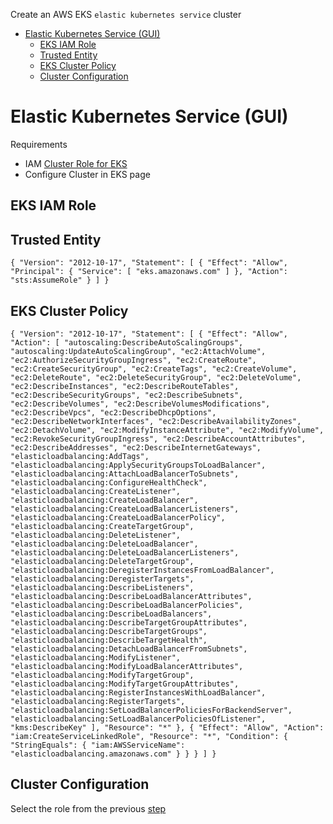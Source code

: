 Create an AWS EKS `elastic kubernetes service` cluster

- [Elastic Kubernetes Service (GUI)](#elastic-kubernetes-service-gui)
  - [EKS IAM Role](#eks-iam-role)
  - [Trusted Entity](#trusted-entity)
  - [EKS Cluster Policy](#eks-cluster-policy)
  - [Cluster Configuration](#cluster-configuration)

# Elastic Kubernetes Service (GUI)
Requirements
  - IAM [Cluster Role for EKS](https://docs.aws.amazon.com/eks/latest/userguide/service_IAM_role.html#create-service-role)
  - Configure Cluster in EKS page


## EKS IAM Role
## Trusted Entity 
`{
    "Version": "2012-10-17",
    "Statement": [
        {
            "Effect": "Allow",
            "Principal": {
                "Service": [
                    "eks.amazonaws.com"
                ]
            },
            "Action": "sts:AssumeRole"
        }
    ]
}`

## EKS Cluster Policy
`{
    "Version": "2012-10-17",
    "Statement": [
        {
            "Effect": "Allow",
            "Action": [
                "autoscaling:DescribeAutoScalingGroups",
                "autoscaling:UpdateAutoScalingGroup",
                "ec2:AttachVolume",
                "ec2:AuthorizeSecurityGroupIngress",
                "ec2:CreateRoute",
                "ec2:CreateSecurityGroup",
                "ec2:CreateTags",
                "ec2:CreateVolume",
                "ec2:DeleteRoute",
                "ec2:DeleteSecurityGroup",
                "ec2:DeleteVolume",
                "ec2:DescribeInstances",
                "ec2:DescribeRouteTables",
                "ec2:DescribeSecurityGroups",
                "ec2:DescribeSubnets",
                "ec2:DescribeVolumes",
                "ec2:DescribeVolumesModifications",
                "ec2:DescribeVpcs",
                "ec2:DescribeDhcpOptions",
                "ec2:DescribeNetworkInterfaces",
                "ec2:DescribeAvailabilityZones",
                "ec2:DetachVolume",
                "ec2:ModifyInstanceAttribute",
                "ec2:ModifyVolume",
                "ec2:RevokeSecurityGroupIngress",
                "ec2:DescribeAccountAttributes",
                "ec2:DescribeAddresses",
                "ec2:DescribeInternetGateways",
                "elasticloadbalancing:AddTags",
                "elasticloadbalancing:ApplySecurityGroupsToLoadBalancer",
                "elasticloadbalancing:AttachLoadBalancerToSubnets",
                "elasticloadbalancing:ConfigureHealthCheck",
                "elasticloadbalancing:CreateListener",
                "elasticloadbalancing:CreateLoadBalancer",
                "elasticloadbalancing:CreateLoadBalancerListeners",
                "elasticloadbalancing:CreateLoadBalancerPolicy",
                "elasticloadbalancing:CreateTargetGroup",
                "elasticloadbalancing:DeleteListener",
                "elasticloadbalancing:DeleteLoadBalancer",
                "elasticloadbalancing:DeleteLoadBalancerListeners",
                "elasticloadbalancing:DeleteTargetGroup",
                "elasticloadbalancing:DeregisterInstancesFromLoadBalancer",
                "elasticloadbalancing:DeregisterTargets",
                "elasticloadbalancing:DescribeListeners",
                "elasticloadbalancing:DescribeLoadBalancerAttributes",
                "elasticloadbalancing:DescribeLoadBalancerPolicies",
                "elasticloadbalancing:DescribeLoadBalancers",
                "elasticloadbalancing:DescribeTargetGroupAttributes",
                "elasticloadbalancing:DescribeTargetGroups",
                "elasticloadbalancing:DescribeTargetHealth",
                "elasticloadbalancing:DetachLoadBalancerFromSubnets",
                "elasticloadbalancing:ModifyListener",
                "elasticloadbalancing:ModifyLoadBalancerAttributes",
                "elasticloadbalancing:ModifyTargetGroup",
                "elasticloadbalancing:ModifyTargetGroupAttributes",
                "elasticloadbalancing:RegisterInstancesWithLoadBalancer",
                "elasticloadbalancing:RegisterTargets",
                "elasticloadbalancing:SetLoadBalancerPoliciesForBackendServer",
                "elasticloadbalancing:SetLoadBalancerPoliciesOfListener",
                "kms:DescribeKey"
            ],
            "Resource": "*"
        },
        {
            "Effect": "Allow",
            "Action": "iam:CreateServiceLinkedRole",
            "Resource": "*",
            "Condition": {
                "StringEquals": {
                    "iam:AWSServiceName": "elasticloadbalancing.amazonaws.com"
                }
            }
        }
    ]
}`
## Cluster Configuration
Select the role from the previous [step](#eks-iam-role)